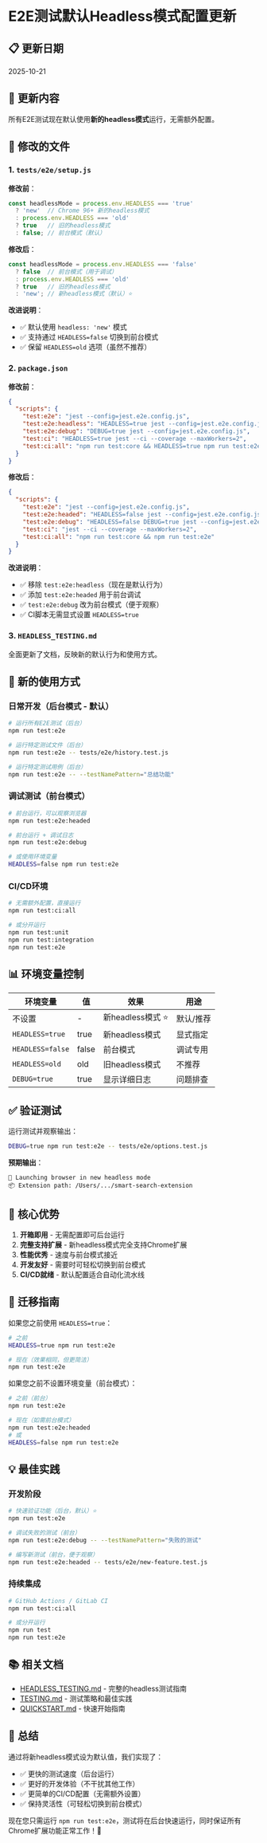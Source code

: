 # E2E测试默认Headless模式配置更新

## 📋 更新日期
2025-10-21

## 🎯 更新内容

所有E2E测试现在默认使用**新的headless模式**运行，无需额外配置。

## 📝 修改的文件

### 1. `tests/e2e/setup.js`
**修改前**：
```javascript
const headlessMode = process.env.HEADLESS === 'true' 
  ? 'new'  // Chrome 96+ 新的headless模式
  : process.env.HEADLESS === 'old'
  ? true   // 旧的headless模式
  : false; // 前台模式（默认）
```

**修改后**：
```javascript
const headlessMode = process.env.HEADLESS === 'false' 
  ? false  // 前台模式（用于调试）
  : process.env.HEADLESS === 'old'
  ? true   // 旧的headless模式
  : 'new'; // 新headless模式（默认）⭐
```

**改进说明**：
- ✅ 默认使用 `headless: 'new'` 模式
- ✅ 支持通过 `HEADLESS=false` 切换到前台模式
- ✅ 保留 `HEADLESS=old` 选项（虽然不推荐）

### 2. `package.json`
**修改前**：
```json
{
  "scripts": {
    "test:e2e": "jest --config=jest.e2e.config.js",
    "test:e2e:headless": "HEADLESS=true jest --config=jest.e2e.config.js",
    "test:e2e:debug": "DEBUG=true jest --config=jest.e2e.config.js",
    "test:ci": "HEADLESS=true jest --ci --coverage --maxWorkers=2",
    "test:ci:all": "npm run test:core && HEADLESS=true npm run test:e2e"
  }
}
```

**修改后**：
```json
{
  "scripts": {
    "test:e2e": "jest --config=jest.e2e.config.js",
    "test:e2e:headed": "HEADLESS=false jest --config=jest.e2e.config.js",
    "test:e2e:debug": "HEADLESS=false DEBUG=true jest --config=jest.e2e.config.js",
    "test:ci": "jest --ci --coverage --maxWorkers=2",
    "test:ci:all": "npm run test:core && npm run test:e2e"
  }
}
```

**改进说明**：
- ✅ 移除 `test:e2e:headless`（现在是默认行为）
- ✅ 添加 `test:e2e:headed` 用于前台调试
- ✅ `test:e2e:debug` 改为前台模式（便于观察）
- ✅ CI脚本无需显式设置 `HEADLESS=true`

### 3. `HEADLESS_TESTING.md`
全面更新了文档，反映新的默认行为和使用方式。

## 🚀 新的使用方式

### 日常开发（后台模式 - 默认）
```bash
# 运行所有E2E测试（后台）
npm run test:e2e

# 运行特定测试文件（后台）
npm run test:e2e -- tests/e2e/history.test.js

# 运行特定测试用例（后台）
npm run test:e2e -- --testNamePattern="总结功能"
```

### 调试测试（前台模式）
```bash
# 前台运行，可以观察浏览器
npm run test:e2e:headed

# 前台运行 + 调试日志
npm run test:e2e:debug

# 或使用环境变量
HEADLESS=false npm run test:e2e
```

### CI/CD环境
```bash
# 无需额外配置，直接运行
npm run test:ci:all

# 或分开运行
npm run test:unit
npm run test:integration
npm run test:e2e
```

## 📊 环境变量控制

| 环境变量 | 值 | 效果 | 用途 |
|---------|---|------|------|
| 不设置 | - | 新headless模式 ⭐ | 默认/推荐 |
| `HEADLESS=true` | true | 新headless模式 | 显式指定 |
| `HEADLESS=false` | false | 前台模式 | 调试专用 |
| `HEADLESS=old` | old | 旧headless模式 | 不推荐 |
| `DEBUG=true` | true | 显示详细日志 | 问题排查 |

## ✅ 验证测试

运行测试并观察输出：

```bash
DEBUG=true npm run test:e2e -- tests/e2e/options.test.js
```

**预期输出**：
```
🔧 Launching browser in new headless mode
📦 Extension path: /Users/.../smart-search-extension
```

## 🎯 核心优势

1. **开箱即用** - 无需配置即可后台运行
2. **完整支持扩展** - 新headless模式完全支持Chrome扩展
3. **性能优秀** - 速度与前台模式接近
4. **开发友好** - 需要时可轻松切换到前台模式
5. **CI/CD就绪** - 默认配置适合自动化流水线

## 🔄 迁移指南

如果您之前使用 `HEADLESS=true`：
```bash
# 之前
HEADLESS=true npm run test:e2e

# 现在（效果相同，但更简洁）
npm run test:e2e
```

如果您之前不设置环境变量（前台模式）：
```bash
# 之前（前台）
npm run test:e2e

# 现在（如需前台模式）
npm run test:e2e:headed
# 或
HEADLESS=false npm run test:e2e
```

## 💡 最佳实践

### 开发阶段
```bash
# 快速验证功能（后台，默认）⭐
npm run test:e2e

# 调试失败的测试（前台）
npm run test:e2e:debug -- --testNamePattern="失败的测试"

# 编写新测试（前台，便于观察）
npm run test:e2e:headed -- tests/e2e/new-feature.test.js
```

### 持续集成
```bash
# GitHub Actions / GitLab CI
npm run test:ci:all

# 或分开运行
npm run test
npm run test:e2e
```

## 📚 相关文档

- [HEADLESS_TESTING.md](./HEADLESS_TESTING.md) - 完整的headless测试指南
- [TESTING.md](./docs/TESTING.md) - 测试策略和最佳实践
- [QUICKSTART.md](./QUICKSTART.md) - 快速开始指南

## 🎉 总结

通过将新headless模式设为默认值，我们实现了：
- ✅ 更快的测试速度（后台运行）
- ✅ 更好的开发体验（不干扰其他工作）
- ✅ 更简单的CI/CD配置（无需额外设置）
- ✅ 保持灵活性（可轻松切换到前台模式）

现在您只需运行 `npm run test:e2e`，测试将在后台快速运行，同时保证所有Chrome扩展功能正常工作！🚀

